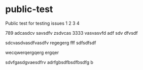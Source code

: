 # public-test
Public test for testing issues
1
2
3
4

789
adcasdcv
savsdfv
zsdvcas
3333
vasvasvfd
adf
sdv
dfvsdf

sdcvasdvasdfvasdfv
regegerg
fff
sdfsdfsdf

wecqwerqergqerg
ergqer

sdvfgasdgvaesdfrv
adrfgbsdfbsdfbsdfg
b
